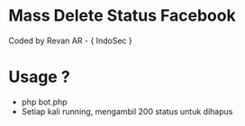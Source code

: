 # Mass Delete Status Facebook
Coded by Revan AR - { IndoSec }

# Usage ?
- php bot.php
- Setiap kali running, mengambil 200 status untuk dihapus
